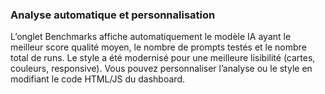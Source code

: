 ### Analyse automatique et personnalisation

L’onglet Benchmarks affiche automatiquement le modèle IA ayant le meilleur score qualité moyen, le nombre de prompts testés et le nombre total de runs. Le style a été modernisé pour une meilleure lisibilité (cartes, couleurs, responsive). Vous pouvez personnaliser l’analyse ou le style en modifiant le code HTML/JS du dashboard. 
